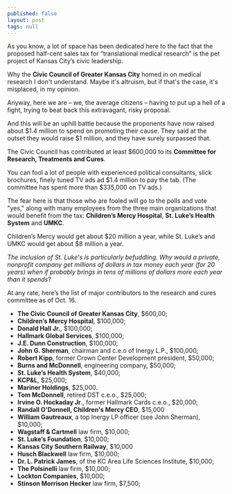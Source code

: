 ```yaml
---
published: false 
layout: post
tags: null
---
```


As you know, a lot of space has been dedicated here to the fact that the proposed half-cent sales tax for “translational medical research” is the pet project of Kansas City’s civic leadership.




Why the **Civic Council of Greater Kansas City** homed in on medical research I don't understand. Maybe it's altruism, but if that's the case, it's misplaced, in my opinion.

Anyway, here we are – we, the average citizens – having to put up a hell of a fight, trying to beat back this extravagant, risky proposal.

And this will be an uphill battle because the proponents have now raised about $1.4 million to spend on promoting their cause. They said at the outset they would raise $1 million, and they have surely surpassed that.  

The Civic Council has contributed at least $600,000 to its **Committee for Research, Treatments and Cures**.  

You can fool a lot of people with experienced political consultants, slick brochures, finely tuned TV ads ad $1.4 million to pay the tab. (The committee has spent more than $335,000 on TV ads.) 

The fear here is that those who are fooled will go to the polls and vote "yes," along with many employees from the three main organizations that would benefit from the tax: **Children’s Mercy Hospital**, **St. Luke’s Health System** and **UMKC**.

Children’s Mercy would get about $20 million a year, while St. Luke’s and UMKC would get about $8 million a year.

_The inclusion of St. Luke's is particularly befuddling. Why would a private, nonprofit company get millions of dollars in tax money each year (for 20 years) when if probably brings in tens of millions of dollars more each year than it spends_? 

At any rate, here’s the list of major contributors to the research and cures committee as of Oct. 16. 

-  **The Civic Council of Greater Kansas City**, $600,00;
-  **Children’s Mercy Hospital**, $100,000;
-  **Donald Hall Jr.**, $100,000;
-  **Hallmark Global Services**, $100,000;
-  **J.E. Dunn Construction**, $100,000;
-  **John G. Sherman**, chairman and c.e.o of Inergy L.P., $100,000;
-  **Robert Kipp**, former Crown Center Development president, $50,000;
-  **Burns and McDonnell**, engineering company, $50,000;
-  **St. Luke’s Health System**, $40,000;
-  **KCP&L**, $25,000;
-  **Mariner Holdings**, $25,000.
-  **Tom McDonnell**, retired DST c.e.o., $25,000;
-  **Irvine O. Hockaday Jr**., former Hallmark Cards c.e.o., $20,000;
-  **Randall O'Donnell, Children's Mercy CEO**, $15,000 
-  **William Gautreaux**, a top Inergy LP officer (see John Sherman), $10,000;
-  **Wagstaff & Cartmell** law firm, $10,000;
-  **St. Luke’s Foundation**, $10,000;
-  **Kansas City Southern Railway**, $10,000  
-  **Husch Blackwell** law firm, $10,000;
-  **Dr. L. Patrick James**, of the KC Area Life Sciences Institute, $10,000;
-  **The Polsinelli** law firm, $10,000;
-  **Lockton Companies**, $10,000;
-  **Stinson Morrison Hecker** law firm, $7,500;

